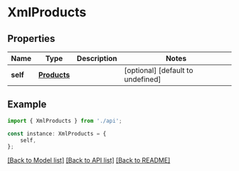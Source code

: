 # XmlProducts


## Properties

Name | Type | Description | Notes
------------ | ------------- | ------------- | -------------
**self** | [**Products**](Products.md) |  | [optional] [default to undefined]

## Example

```typescript
import { XmlProducts } from './api';

const instance: XmlProducts = {
    self,
};
```

[[Back to Model list]](../README.md#documentation-for-models) [[Back to API list]](../README.md#documentation-for-api-endpoints) [[Back to README]](../README.md)
